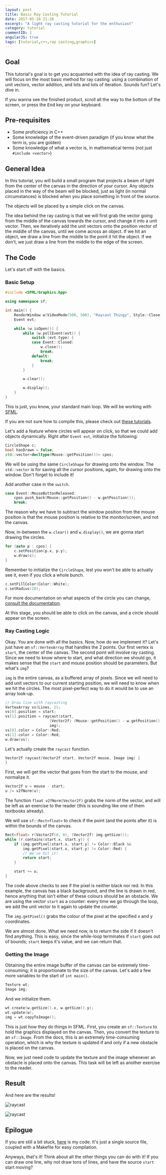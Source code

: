 ```yaml
---
layout: post
title: Basic Ray Casting Tutorial
date: 2017-05-10 21:28
excerpt: "A light ray casting tutorial for the enthusiast"
category: tutorial
commentID: 1
angularJS: true
tags: [tutorial,c++,ray casting,graphics]
---
```


## Goal

This tutorial's goal is to get you acquainted with the idea of ray casting. We
will focus on the most basic method for ray casting: using a combination of unit
vectors, vector addition, and lots and lots of iteration. Sounds fun? Let's dive
in.

If you wanna see the finished product, scroll all the way to the bottom of the
screen, or press the <kbd>End</kbd> key on your keyboard.

## Pre-requisites

- Some proficiency in C++
- Some knowledge of the event-driven paradigm (if you know what the term is, you
  are golden)
- Some knowledge of what a vector is, in mathematical terms
  (not just `#include <vector>`)

## General Idea

In this tutorial, you will build a small program that projects a beam of light
from the center of the canvas in the direction of your cursor. Any objects
placed in the way of the beam will be blocked, just as light (in normal
circumstances) is blocked when you place something in front of the source.

The objects will be placed by a simple click on the canvas.

The idea behind the ray casting is that we will first grab the vector going from
the middle of the canvas towards the cursor, and change it into a unit vector.
Then, we iteratively add the unit vectors onto the position vector of the middle
of the canvas, until we come across an object. If we hit an object, we draw a
line from the middle to the point it hit the object. If we don't, we just draw a
line from the middle to the edge of the screen.

## The Code

Let's start off with the basics.

### Basic Setup

~~~ cpp
#include <SFML/Graphics.hpp>

using namespace sf;

int main() {
    RenderWindow w(VideoMode(500, 500), "Raycast Thingy", Style::Close);
    Event evt;

    while (w.isOpen()) {
        while (w.pollEvent(evt)) {
            switch (evt.type) {
            case Event::Closed:
                w.close();
                break;
            default:
                break;
            }
        }

        w.clear();

        w.display();
    }
}
~~~

This is just, you know, your standard main loop. We will be working with
[SFML][sfml].

If you are not sure how to compile this, please check out [these
tutorials][thattut].

Let's add a feature where circles will appear on click, so that we could add
objects dynamically. Right after `Event evt`, initialize the following:

~~~ cpp
CircleShape c;
bool hasDrawn = false;
std::vector<decltype(Mouse::getPosition())> cpos;
~~~

We will be using the same `CircleShape` for drawing onto the window. The
`std::vector` is for saving all the cursor positions, again, for drawing onto
the window. Don't forget to include it!

Add another case in the `switch`.

~~~ cpp
case Event::MouseButtonReleased:
    cpos.push_back(Mouse::getPosition() - w.getPosition());
    break;
~~~

The reason why we have to subtract the window position from the mouse position
is that the mouse position is relative to the monitor/screen, and not the
canvas.

Now, in-between the `w.clear()` and `w.display()`, we are gonna start drawing
the circles.

~~~ cpp
for (auto p : cpos) {
    c.setPosition(p.x, p.y);
    w.draw(c);
}
~~~

Remember to initialize the `CircleShape`, lest you won't be able to actually see
it, even if you click a whole bunch.

~~~ cpp
c.setFillColor(Color::White);
c.setRadius(10);
~~~

For more documentation on what aspects of the circle you can change, [consult
the documentation][circledocs].

At this stage, you should be able to click on the canvas, and a circle should
appear on the screen.

### Ray Casting Logic

Okay. You are done with all the basics. Now, how do we implement it? Let's just
have an `sf::VertexArray` that handles the 2 points. Our first vertex is
`start`, the center of the canvas. The second point will involve ray casting.
Since we need to know where to start, and what direction we should go, it makes
sense that the `start` and mouse position should be parameters. But what's
`img`?

`img` is the entire canvas, as a buffered array of pixels. Since we will need to
add unit vectors to our current starting position, we will need to know when we
hit the circles. The most pixel-perfect way to do it would be to use an array
look-up.

~~~ cpp
// Draw line with raycasting
VertexArray vs(Lines, 2);
vs[0].position = start;
vs[1].position = raycast(start,
                    (Vector2f) (Mouse::getPosition() - w.getPosition()),
                    img);
vs[0].color = Color::Red;
vs[1].color = Color::Red;
w.draw(vs);
~~~

Let's actually create the `raycast` function.

~~~ cpp
Vector2f raycast(Vector2f start, Vector2f mouse, Image img) {
}
~~~

First, we will get the vector that goes from the start to the mouse, and
normalize it.

~~~ cpp
Vector2f u = mouse - start;
u /= v2fNorm(u);
~~~

The function `float v2fNorm(Vector2f)` grabs the norm of the vector, and will
be left as an exercise to the reader (this is sounding like one of them
textbooks already).

We will use `sf::Rect<float>` to check if the point (and the points after it)
is within the bounds of the canvas.

~~~ cpp
Rect<float> r(Vector2f(0, 0), (Vector2f) img.getSize());
while (r.contains(start.x, start.y)) {
    if (img.getPixel(start.x, start.y) != Color::Black &&
        img.getPixel(start.x, start.y) != Color::Red) {
        // We've hit it!
        return start;
    }

    start += u;
}
~~~

The code above checks to see if the pixel is neither black nor red. In this
example, the canvas has a black background, and the line is drawn in red, hence
anything that isn't either of these colours should be an obstacle. We are using
the vector `start` as a counter: every time we go through the loop, we add the
unit vector to it again to update the counter.

The `img.getPixel()` grabs the colour of the pixel at the specified x and y
coordinates.

We are almost done. What we need now, is to return the side if it doesn't find
anything. This is easy, since the while-loop terminates if `start` goes out of
bounds; `start` keeps it's value, and we can return that.

### Getting the Image

Obtaining the entire image buffer of the canvas can be extremely time-consuming;
it is proportionate to the size of the canvas. Let's add a few more variables
to the start of `int main()`.

~~~ cpp
Texture wt;
Image img;
~~~

And we initialize them.

~~~ cpp
wt.create(w.getSize().x, w.getSize().y);
wt.update(w);
img = wt.copyToImage();
~~~

This is just how they do things in SFML. First, you create an `sf::Texture` to
hold the graphics displayed on the canvas. Then, you convert the texture to an
`sf::Image`. From the docs, this is an extremely time-consuming operation, which
is why the texture is updated if and only if a new obstacle is placed on the
canvas.

Now, we just need code to update the texture and the image whenever an obstacle
is placed onto the canvas. This task will be left as another exercise to the
reader.

## Result

And here are the results!

![raycast][r01]

![raycast][r02]

## Epilogue

If you are still a bit stuck, [here][code] is my code. It's just a single source
file, coupled with a Makefile for easy compilation.

Anyways, that's it! Think about all the other things you can do with it! If you
can draw one line, why not draw tons of lines, and have the source `start` start
moving?



[sfml]: https://www.sfml-dev.org/
[thattut]: https://www.sfml-dev.org/tutorials/2.4/
[circledocs]: https://www.sfml-dev.org/documentation/2.4.2/classsf_1_1CircleShape.php
[r01]: http://i.imgur.com/4lWQepE.png
[r02]: http://i.imgur.com/x1OZ6u8.png
[code]: https://github.com/cheukyin699/raycasting-tutorial1
